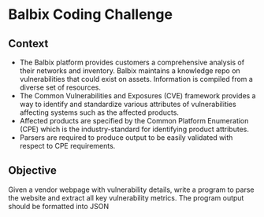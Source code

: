 # Balbix Coding Challenge


## Context

- The Balbix platform provides customers a comprehensive analysis of their networks and inventory. Balbix maintains a knowledge repo on vulnerabilities that could exist on assets. Information is compiled from a diverse set of resources.
- The Common Vulnerabilities and Exposures (CVE) framework provides a way to identify and standardize various attributes of vulnerabilities affecting systems such as the affected products.
- Affected products are specified by the Common Platform Enumeration (CPE) which is the industry-standard for identifying product attributes.
- Parsers are required to produce output to be easily validated with respect to CPE requirements.

## Objective

Given a vendor webpage with vulnerability details, write a program to parse the website and extract all key vulnerability metrics. The program output should be formatted into JSON



